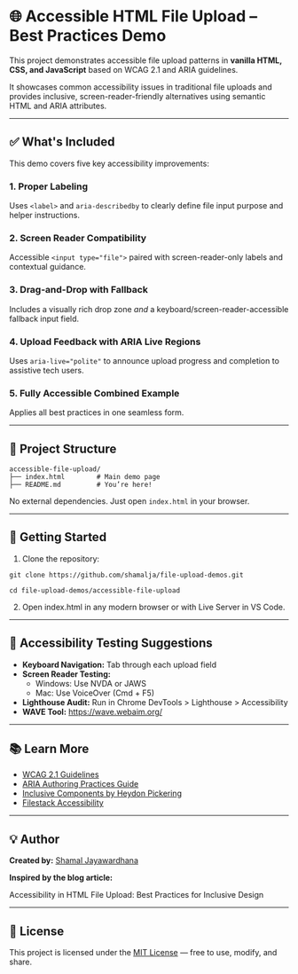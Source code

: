 # 🌐 Accessible HTML File Upload – Best Practices Demo

This project demonstrates accessible file upload patterns in **vanilla HTML, CSS, and JavaScript** based on WCAG 2.1 and ARIA guidelines.

It showcases common accessibility issues in traditional file uploads and provides inclusive, screen-reader-friendly alternatives using semantic HTML and ARIA attributes.

---

## ✅ What's Included

This demo covers five key accessibility improvements:

### 1. **Proper Labeling**
Uses `<label>` and `aria-describedby` to clearly define file input purpose and helper instructions.

### 2. **Screen Reader Compatibility**
Accessible `<input type="file">` paired with screen-reader-only labels and contextual guidance.

### 3. **Drag-and-Drop with Fallback**
Includes a visually rich drop zone *and* a keyboard/screen-reader-accessible fallback input field.

### 4. **Upload Feedback with ARIA Live Regions**
Uses `aria-live="polite"` to announce upload progress and completion to assistive tech users.

### 5. **Fully Accessible Combined Example**
Applies all best practices in one seamless form.

---

## 📁 Project Structure

```
accessible-file-upload/
├── index.html        # Main demo page
├── README.md         # You’re here!
```

No external dependencies. Just open `index.html` in your browser.

---

## 🚀 Getting Started

1. Clone the repository:

`git clone https://github.com/shamalja/file-upload-demos.git`

`cd file-upload-demos/accessible-file-upload`

2.	Open index.html in any modern browser or with Live Server in VS Code.

---

## 🧪 Accessibility Testing Suggestions

- **Keyboard Navigation:** Tab through each upload field
- **Screen Reader Testing:**
  - Windows: Use NVDA or JAWS
  - Mac: Use VoiceOver (Cmd + F5)
- **Lighthouse Audit:** Run in Chrome DevTools > Lighthouse > Accessibility
- **WAVE Tool:** https://wave.webaim.org/

---

## 📚 Learn More

- [WCAG 2.1 Guidelines](https://www.w3.org/TR/WCAG21/)
- [ARIA Authoring Practices Guide](https://www.w3.org/WAI/ARIA/apg/)
- [Inclusive Components by Heydon Pickering](https://inclusive-components.design/)
- [Filestack Accessibility](https://blog.filestack.com/filestack-v3-29-0-accessible-experience-wcag-2-0-compliant/)

---

## 💡 Author

**Created by:** [Shamal Jayawardhana](https://www.linkedin.com/in/shamal-jayawardhana/)

**Inspired by the blog article:**

Accessibility in HTML File Upload: Best Practices for Inclusive Design

---

## 📝 License

This project is licensed under the [MIT License](https://github.com/shamalja/file-upload-demos/blob/main/LICENSE) — free to use, modify, and share.



